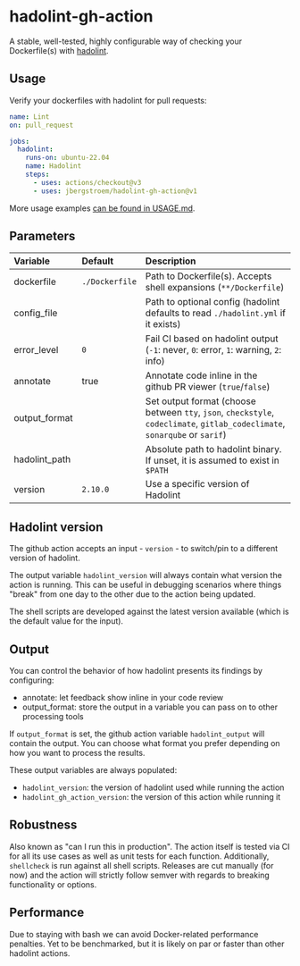 # hadolint-gh-action

A stable, well-tested, highly configurable way of checking your Dockerfile(s) with [hadolint][hadolint].

## Usage

Verify your dockerfiles with hadolint for pull requests:

```yaml
name: Lint
on: pull_request

jobs:
  hadolint:
    runs-on: ubuntu-22.04
    name: Hadolint
    steps:
      - uses: actions/checkout@v3
      - uses: jbergstroem/hadolint-gh-action@v1
```

More usage examples [can be found in USAGE.md](USAGE.md).

## Parameters

| Variable      | Default        | Description                                                                                                                 |
| :------------ | :------------- | :-------------------------------------------------------------------------------------------------------------------------- |
| dockerfile    | `./Dockerfile` | Path to Dockerfile(s). Accepts shell expansions (`**/Dockerfile`)                                                           |
| config_file   |                | Path to optional config (hadolint defaults to read `./hadolint.yml` if it exists)                                           |
| error_level   | `0`            | Fail CI based on hadolint output (`-1`: never, `0`: error, `1`: warning, `2`: info)                                         |
| annotate      | true           | Annotate code inline in the github PR viewer (`true`/`false`)                                                               |
| output_format |                | Set output format (choose between `tty`, `json`, `checkstyle`, `codeclimate`, `gitlab_codeclimate`, `sonarqube` or `sarif`) |
| hadolint_path |                | Absolute path to hadolint binary. If unset, it is assumed to exist in `$PATH`                                               |
| version       | `2.10.0`       | Use a specific version of Hadolint                                                                                          |

## Hadolint version

The github action accepts an input - `version` - to switch/pin to a different version of hadolint.

The output variable `hadolint_version` will always contain what version the action is running.
This can be useful in debugging scenarios where things "break" from one day to the other due to the action being updated.

The shell scripts are developed against the latest version available (which is the default value for the input).

## Output

You can control the behavior of how hadolint presents its findings by configuring:

- annotate: let feedback show inline in your code review
- output_format: store the output in a variable you can pass on to other processing tools

If `output_format` is set, the github action variable `hadolint_output` will contain the output. You can choose what format you prefer depending on how you want to process the results.

These output variables are always populated:

- `hadolint_version`: the version of hadolint used while running the action
- `hadolint_gh_action_version`: the version of this action while running it

## Robustness

Also known as "can I run this in production". The action itself is tested via CI for all its use cases as well as unit tests for each function. Additionally, `shellcheck` is run against all shell scripts. Releases are cut manually (for now) and the action will strictly follow semver with regards to breaking functionality or options.

## Performance

Due to staying with bash we can avoid Docker-related performance penalties. Yet to be benchmarked, but it is likely on par or faster than other hadolint actions.

[hadolint]: http://github.com/hadolint/hadolint/
